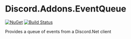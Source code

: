 # Discord.Addons.EventQueue
[![NuGet](https://img.shields.io/nuget/vpre/Discord.Addons.EventQueue.svg?maxAge=2592000?style=plastic)](https://www.nuget.org/packages/Discord.Addons.EventQueue)
[![Build Status](https://travis-ci.com/foxbot/Discord.Addons.EventQueue.svg?branch=master)](https://travis-ci.com/foxbot/Discord.Addons.EventQueue)

Provides a queue of events from a Discord.Net client